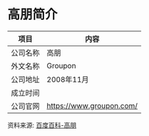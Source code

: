 # 高朋简介

|项目|内容|
|-----|-----|
|公司名称|高朋|
|外文名称|Groupon|
|公司地址|2008年11月|
|成立时间||
|公司官网|https://www.groupon.com/|

资料来源: 
[百度百科-高朋](https://baike.baidu.com/item/groupon)